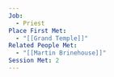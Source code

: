 ```yaml
---
Job:
  - Priest
Place First Met:
  - "[[Grand Temple]]"
Related People Met:
  - "[[Martin Brinehouse]]"
Session Met: 2
---
```

